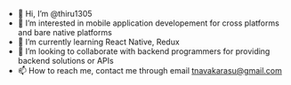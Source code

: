 - 👋 Hi, I’m @thiru1305
- 👀 I’m interested in mobile application developement for cross platforms and bare native platforms
- 🌱 I’m currently learning React Native, Redux
- 💞️ I’m looking to collaborate with backend programmers for providing backend solutions or APIs
- 📫 How to reach me, contact me through email tnavakarasu@gmail.com

<!---
thiru1305/thiru1305 is a ✨ special ✨ repository because its `README.md` (this file) appears on your GitHub profile.
You can click the Preview link to take a look at your changes.
--->
